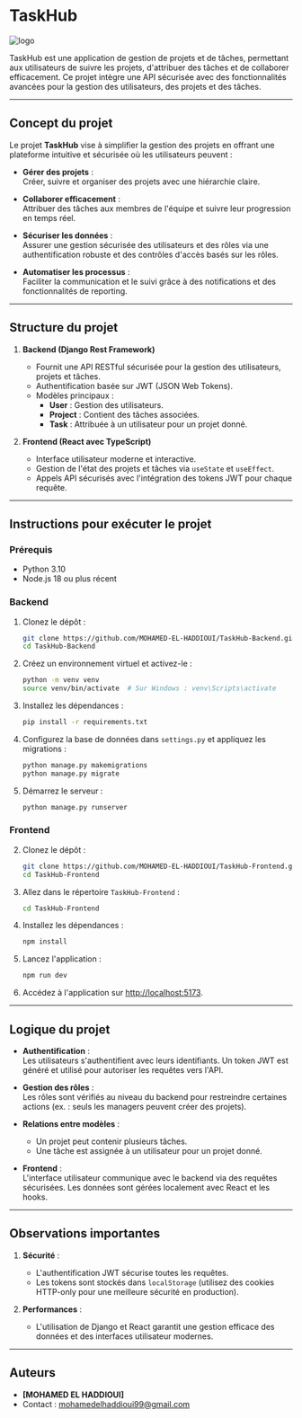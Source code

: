 # **TaskHub**
![logo](https://github.com/user-attachments/assets/cfd0f1e8-8f69-4ffc-b296-44c69a311754)


TaskHub est une application de gestion de projets et de tâches, permettant aux utilisateurs de suivre les projets, d'attribuer des tâches et de collaborer efficacement. Ce projet intègre une API sécurisée avec des fonctionnalités avancées pour la gestion des utilisateurs, des projets et des tâches.

---

## **Concept du projet**

Le projet **TaskHub** vise à simplifier la gestion des projets en offrant une plateforme intuitive et sécurisée où les utilisateurs peuvent :

- **Gérer des projets** :  
  Créer, suivre et organiser des projets avec une hiérarchie claire.

- **Collaborer efficacement** :  
  Attribuer des tâches aux membres de l'équipe et suivre leur progression en temps réel.

- **Sécuriser les données** :  
  Assurer une gestion sécurisée des utilisateurs et des rôles via une authentification robuste et des contrôles d'accès basés sur les rôles.

- **Automatiser les processus** :  
  Faciliter la communication et le suivi grâce à des notifications et des fonctionnalités de reporting.

---

## **Structure du projet**

1. **Backend (Django Rest Framework)**
    - Fournit une API RESTful sécurisée pour la gestion des utilisateurs, projets et tâches.
    - Authentification basée sur JWT (JSON Web Tokens).
    - Modèles principaux :
        - **User** : Gestion des utilisateurs.
        - **Project** : Contient des tâches associées.
        - **Task** : Attribuée à un utilisateur pour un projet donné.

2. **Frontend (React avec TypeScript)**
    - Interface utilisateur moderne et interactive.
    - Gestion de l'état des projets et tâches via `useState` et `useEffect`.
    - Appels API sécurisés avec l'intégration des tokens JWT pour chaque requête.

---

## **Instructions pour exécuter le projet**

### **Prérequis**
- Python 3.10
- Node.js 18 ou plus récent

### **Backend**
1. Clonez le dépôt :
   ```bash
   git clone https://github.com/MOHAMED-EL-HADDIOUI/TaskHub-Backend.git
   cd TaskHub-Backend
   ```

2. Créez un environnement virtuel et activez-le :
   ```bash
   python -m venv venv
   source venv/bin/activate  # Sur Windows : venv\Scripts\activate
   ```

3. Installez les dépendances :
   ```bash
   pip install -r requirements.txt
   ```

4. Configurez la base de données dans `settings.py` et appliquez les migrations :
   ```bash
   python manage.py makemigrations
   python manage.py migrate
   ```

5. Démarrez le serveur :
   ```bash
   python manage.py runserver
   ```

### **Frontend**
2. Clonez le dépôt :
   ```bash
   git clone https://github.com/MOHAMED-EL-HADDIOUI/TaskHub-Frontend.git
   cd TaskHub-Frontend
   ```
1. Allez dans le répertoire `TaskHub-Frontend` :
   ```bash
   cd TaskHub-Frontend
   ```

2. Installez les dépendances :
   ```bash
   npm install
   ```

3. Lancez l'application :
   ```bash
   npm run dev
   ```

4. Accédez à l'application sur [http://localhost:5173](http://localhost:5173).

---

## **Logique du projet**

- **Authentification** :  
  Les utilisateurs s'authentifient avec leurs identifiants. Un token JWT est généré et utilisé pour autoriser les requêtes vers l'API.

- **Gestion des rôles** :  
  Les rôles sont vérifiés au niveau du backend pour restreindre certaines actions (ex. : seuls les managers peuvent créer des projets).

- **Relations entre modèles** :
    - Un projet peut contenir plusieurs tâches.
    - Une tâche est assignée à un utilisateur pour un projet donné.

- **Frontend** :  
  L'interface utilisateur communique avec le backend via des requêtes sécurisées. Les données sont gérées localement avec React et les hooks.

---

## **Observations importantes**

1. **Sécurité** :
    - L'authentification JWT sécurise toutes les requêtes.
    - Les tokens sont stockés dans `localStorage` (utilisez des cookies HTTP-only pour une meilleure sécurité en production).

2. **Performances** :
    - L'utilisation de Django et React garantit une gestion efficace des données et des interfaces utilisateur modernes.
---

## **Auteurs**

- **[MOHAMED EL HADDIOUI]**
- Contact : [mohamedelhaddioui99@gmail.com](mailto:mohamedelhaddioui99@gmail.com)

